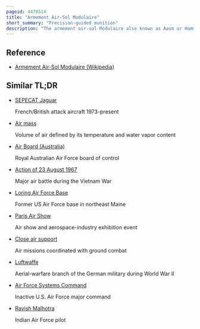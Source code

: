 ```yaml
---
pageid: 4478514
title: "Armement Air-Sol Modulaire"
short_summary: "Precision-guided munition"
description: "The armement air-sol Modulaire also known as Aasm or Hammer is a french all weather smart Air-To-Surface Stand off Weapon developed by Safran Electronics Defence. The Aasm is highly modular and will allow both close Air Support and deep Strike Operations."
---
```


## Reference

- [Armement Air-Sol Modulaire (Wikipedia)](https://en.wikipedia.org/?curid=4478514)

## Similar TL;DR

- [SEPECAT Jaguar](/tldr/en/sepecat-jaguar)

  French/British attack aircraft 1973-present

- [Air mass](/tldr/en/air-mass)

  Volume of air defined by its temperature and water vapor content

- [Air Board (Australia)](/tldr/en/air-board-australia)

  Royal Australian Air Force board of control

- [Action of 23 August 1967](/tldr/en/action-of-23-august-1967)

  Major air battle during the Vietnam War

- [Loring Air Force Base](/tldr/en/loring-air-force-base)

  Former US Air Force base in northeast Maine

- [Paris Air Show](/tldr/en/paris-air-show)

  Air show and aerospace-industry exhibition event

- [Close air support](/tldr/en/close-air-support)

  Air missions coordinated with ground combat

- [Luftwaffe](/tldr/en/luftwaffe)

  Aerial-warfare branch of the German military during World War II

- [Air Force Systems Command](/tldr/en/air-force-systems-command)

  Inactive U.S. Air Force major command

- [Ravish Malhotra](/tldr/en/ravish-malhotra)

  Indian Air Force pilot
